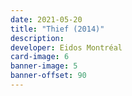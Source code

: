 ```yaml
---
date: 2021-05-20
title: "Thief (2014)"
description:
developer: Eidos Montréal
card-image: 6
banner-image: 5
banner-offset: 90
---
```

